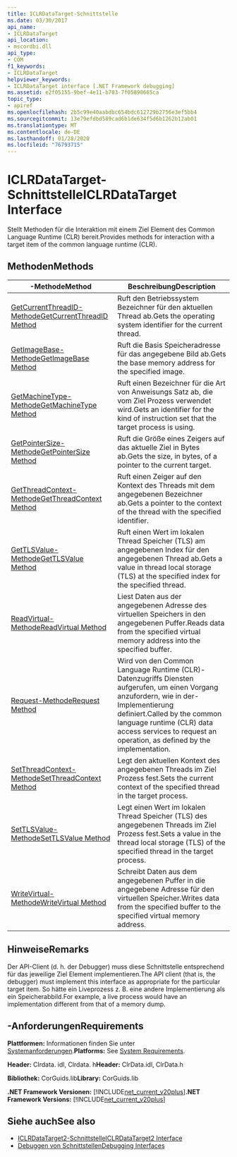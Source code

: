 ```yaml
---
title: ICLRDataTarget-Schnittstelle
ms.date: 03/30/2017
api_name:
- ICLRDataTarget
api_location:
- mscordbi.dll
api_type:
- COM
f1_keywords:
- ICLRDataTarget
helpviewer_keywords:
- ICLRDataTarget interface [.NET Framework debugging]
ms.assetid: e2f05155-9bef-4e11-b703-7f05890665ca
topic_type:
- apiref
ms.openlocfilehash: 2b5c99e40aabdbc654bdc612729b2756e3ef5bb4
ms.sourcegitcommit: 13e79efdbd589cad6b1de634f5d6b1262b12ab01
ms.translationtype: MT
ms.contentlocale: de-DE
ms.lasthandoff: 01/28/2020
ms.locfileid: "76793715"
---
```

# <a name="iclrdatatarget-interface"></a><span data-ttu-id="7027d-102">ICLRDataTarget-Schnittstelle</span><span class="sxs-lookup"><span data-stu-id="7027d-102">ICLRDataTarget Interface</span></span>
<span data-ttu-id="7027d-103">Stellt Methoden für die Interaktion mit einem Ziel Element des Common Language Runtime (CLR) bereit.</span><span class="sxs-lookup"><span data-stu-id="7027d-103">Provides methods for interaction with a target item of the common language runtime (CLR).</span></span>  
  
## <a name="methods"></a><span data-ttu-id="7027d-104">Methoden</span><span class="sxs-lookup"><span data-stu-id="7027d-104">Methods</span></span>  
  
|<span data-ttu-id="7027d-105">-Methode</span><span class="sxs-lookup"><span data-stu-id="7027d-105">Method</span></span>|<span data-ttu-id="7027d-106">Beschreibung</span><span class="sxs-lookup"><span data-stu-id="7027d-106">Description</span></span>|  
|------------|-----------------|  
|[<span data-ttu-id="7027d-107">GetCurrentThreadID-Methode</span><span class="sxs-lookup"><span data-stu-id="7027d-107">GetCurrentThreadID Method</span></span>](iclrdatatarget-getcurrentthreadid-method.md)|<span data-ttu-id="7027d-108">Ruft den Betriebssystem Bezeichner für den aktuellen Thread ab.</span><span class="sxs-lookup"><span data-stu-id="7027d-108">Gets the operating system identifier for the current thread.</span></span>|  
|[<span data-ttu-id="7027d-109">GetImageBase-Methode</span><span class="sxs-lookup"><span data-stu-id="7027d-109">GetImageBase Method</span></span>](iclrdatatarget-getimagebase-method.md)|<span data-ttu-id="7027d-110">Ruft die Basis Speicheradresse für das angegebene Bild ab.</span><span class="sxs-lookup"><span data-stu-id="7027d-110">Gets the base memory address for the specified image.</span></span>|  
|[<span data-ttu-id="7027d-111">GetMachineType-Methode</span><span class="sxs-lookup"><span data-stu-id="7027d-111">GetMachineType Method</span></span>](iclrdatatarget-getmachinetype-method.md)|<span data-ttu-id="7027d-112">Ruft einen Bezeichner für die Art von Anweisungs Satz ab, die vom Ziel Prozess verwendet wird.</span><span class="sxs-lookup"><span data-stu-id="7027d-112">Gets an identifier for the kind of instruction set that the target process is using.</span></span>|  
|[<span data-ttu-id="7027d-113">GetPointerSize-Methode</span><span class="sxs-lookup"><span data-stu-id="7027d-113">GetPointerSize Method</span></span>](iclrdatatarget-getpointersize-method.md)|<span data-ttu-id="7027d-114">Ruft die Größe eines Zeigers auf das aktuelle Ziel in Bytes ab.</span><span class="sxs-lookup"><span data-stu-id="7027d-114">Gets the size, in bytes, of a pointer to the current target.</span></span>|  
|[<span data-ttu-id="7027d-115">GetThreadContext-Methode</span><span class="sxs-lookup"><span data-stu-id="7027d-115">GetThreadContext Method</span></span>](iclrdatatarget-getthreadcontext-method.md)|<span data-ttu-id="7027d-116">Ruft einen Zeiger auf den Kontext des Threads mit dem angegebenen Bezeichner ab.</span><span class="sxs-lookup"><span data-stu-id="7027d-116">Gets a pointer to the context of the thread with the specified identifier.</span></span>|  
|[<span data-ttu-id="7027d-117">GetTLSValue-Methode</span><span class="sxs-lookup"><span data-stu-id="7027d-117">GetTLSValue Method</span></span>](iclrdatatarget-gettlsvalue-method.md)|<span data-ttu-id="7027d-118">Ruft einen Wert im lokalen Thread Speicher (TLS) am angegebenen Index für den angegebenen Thread ab.</span><span class="sxs-lookup"><span data-stu-id="7027d-118">Gets a value in thread local storage (TLS) at the specified index for the specified thread.</span></span>|  
|[<span data-ttu-id="7027d-119">ReadVirtual-Methode</span><span class="sxs-lookup"><span data-stu-id="7027d-119">ReadVirtual Method</span></span>](iclrdatatarget-readvirtual-method.md)|<span data-ttu-id="7027d-120">Liest Daten aus der angegebenen Adresse des virtuellen Speichers in den angegebenen Puffer.</span><span class="sxs-lookup"><span data-stu-id="7027d-120">Reads data from the specified virtual memory address into the specified buffer.</span></span>|  
|[<span data-ttu-id="7027d-121">Request-Methode</span><span class="sxs-lookup"><span data-stu-id="7027d-121">Request Method</span></span>](iclrdatatarget-request-method.md)|<span data-ttu-id="7027d-122">Wird von den Common Language Runtime (CLR)-Datenzugriffs Diensten aufgerufen, um einen Vorgang anzufordern, wie in der-Implementierung definiert.</span><span class="sxs-lookup"><span data-stu-id="7027d-122">Called by the common language runtime (CLR) data access services to request an operation, as defined by the implementation.</span></span>|  
|[<span data-ttu-id="7027d-123">SetThreadContext-Methode</span><span class="sxs-lookup"><span data-stu-id="7027d-123">SetThreadContext Method</span></span>](iclrdatatarget-setthreadcontext-method.md)|<span data-ttu-id="7027d-124">Legt den aktuellen Kontext des angegebenen Threads im Ziel Prozess fest.</span><span class="sxs-lookup"><span data-stu-id="7027d-124">Sets the current context of the specified thread in the target process.</span></span>|  
|[<span data-ttu-id="7027d-125">SetTLSValue-Methode</span><span class="sxs-lookup"><span data-stu-id="7027d-125">SetTLSValue Method</span></span>](iclrdatatarget-settlsvalue-method.md)|<span data-ttu-id="7027d-126">Legt einen Wert im lokalen Thread Speicher (TLS) des angegebenen Threads im Ziel Prozess fest.</span><span class="sxs-lookup"><span data-stu-id="7027d-126">Sets a value in the thread local storage (TLS) of the specified thread in the target process.</span></span>|  
|[<span data-ttu-id="7027d-127">WriteVirtual-Methode</span><span class="sxs-lookup"><span data-stu-id="7027d-127">WriteVirtual Method</span></span>](iclrdatatarget-writevirtual-method.md)|<span data-ttu-id="7027d-128">Schreibt Daten aus dem angegebenen Puffer in die angegebene Adresse für den virtuellen Speicher.</span><span class="sxs-lookup"><span data-stu-id="7027d-128">Writes data from the specified buffer to the specified virtual memory address.</span></span>|  
  
## <a name="remarks"></a><span data-ttu-id="7027d-129">Hinweise</span><span class="sxs-lookup"><span data-stu-id="7027d-129">Remarks</span></span>  
 <span data-ttu-id="7027d-130">Der API-Client (d. h. der Debugger) muss diese Schnittstelle entsprechend für das jeweilige Ziel Element implementieren.</span><span class="sxs-lookup"><span data-stu-id="7027d-130">The API client (that is, the debugger) must implement this interface as appropriate for the particular target item.</span></span> <span data-ttu-id="7027d-131">So hätte ein Liveprozess z. B. eine andere Implementierung als ein Speicherabbild.</span><span class="sxs-lookup"><span data-stu-id="7027d-131">For example, a live process would have an implementation different from that of a memory dump.</span></span>  
  
## <a name="requirements"></a><span data-ttu-id="7027d-132">-Anforderungen</span><span class="sxs-lookup"><span data-stu-id="7027d-132">Requirements</span></span>  
 <span data-ttu-id="7027d-133">**Plattformen:** Informationen finden Sie unter [Systemanforderungen](../../../../docs/framework/get-started/system-requirements.md).</span><span class="sxs-lookup"><span data-stu-id="7027d-133">**Platforms:** See [System Requirements](../../../../docs/framework/get-started/system-requirements.md).</span></span>  
  
 <span data-ttu-id="7027d-134">**Header:** Clrdata. idl, Clrdata. h</span><span class="sxs-lookup"><span data-stu-id="7027d-134">**Header:** ClrData.idl, ClrData.h</span></span>  
  
 <span data-ttu-id="7027d-135">**Bibliothek:** CorGuids.lib</span><span class="sxs-lookup"><span data-stu-id="7027d-135">**Library:** CorGuids.lib</span></span>  
  
 <span data-ttu-id="7027d-136">**.NET Framework Versionen:** [!INCLUDE[net_current_v20plus](../../../../includes/net-current-v20plus-md.md)]</span><span class="sxs-lookup"><span data-stu-id="7027d-136">**.NET Framework Versions:** [!INCLUDE[net_current_v20plus](../../../../includes/net-current-v20plus-md.md)]</span></span>  
  
## <a name="see-also"></a><span data-ttu-id="7027d-137">Siehe auch</span><span class="sxs-lookup"><span data-stu-id="7027d-137">See also</span></span>

- [<span data-ttu-id="7027d-138">ICLRDataTarget2-Schnittstelle</span><span class="sxs-lookup"><span data-stu-id="7027d-138">ICLRDataTarget2 Interface</span></span>](iclrdatatarget2-interface.md)
- [<span data-ttu-id="7027d-139">Debuggen von Schnittstellen</span><span class="sxs-lookup"><span data-stu-id="7027d-139">Debugging Interfaces</span></span>](debugging-interfaces.md)
